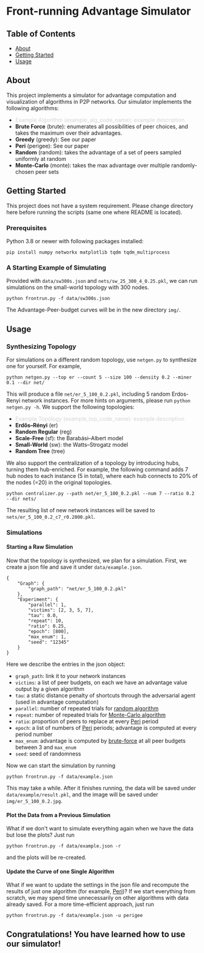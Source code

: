 # Front-running Advantage Simulator

## Table of Contents

- [About](#about)
- [Getting Started](#getting_started)
- [Usage](#usage)

## About <a id="about"></a>

This project implements a simulator for advantage computation and visualization of algorithms in P2P networks. Our simulator implements the following algorithms:
* <span style="color:lightgray">Example Algorithm (example_alg_code_name): example description</span>
* <a id="brute"></a>**Brute Force** (brute): enumerates all possibilities of peer choices, and takes the maximum over their advantages. 
* **Greedy** (greedy): See our paper 
* <a id="peri"></a>**Peri** (perigee): See our paper
* <a id="random"></a>**Random** (random): takes the advantage of a set of peers sampled uniformly at random
* <a id="monte"></a>**Monte-Carlo** (monte): takes the max advantage over multiple randomly-chosen peer sets

## Getting Started <a id = "getting_started"></a>

This project does not have a system requirement. Please change directory here before running the scripts (same one where README is located).  

### Prerequisites

Python 3.8 or newer with following packages installed:
```
pip install numpy networkx matplotlib tqdm tqdm_multiprocess
```

### A Starting Example of Simulating <a id="starting-example"></a>

Provided with `data/sw300s.json` and `nets/sw_25_300_4_0.25.pkl`, we can run simulations on the small-world topology with 300 nodes. 
```
python frontrun.py -f data/sw300s.json
```

The Advantage-Peer-budget curves will be in the new directory `img/`. 

## Usage <a id="usage"></a>

### Synthesizing Topology
For simulations on a different random topology, use `netgen.py` to synthesize one for yourself. For example, 
```
python netgen.py --top er --count 5 --size 100 --density 0.2 --miner 0.1 --dir net/
```
This will produce a file `net/er_5_100_0.2.pkl`, including 5 random Erdos-Renyi network instances. For more hints on arguments, please run `python netgen.py -h`. We support the following topologies:
* <span style="color:lightgray">Example Topology (example_top_code_name): example description</span>
* **Erdős–Rényi** (er)
* **Random Regular** (reg)
* **Scale-Free** (sf): the Barabási–Albert model
* **Small-World** (sw): the Watts–Strogatz model
* **Random Tree** (tree)

We also support the centralization of a topology by introducing hubs, turning them hub-enriched. For example, the following command adds 7 hub nodes to each instance (5 in total), where each hub connects to 20\% of the nodes (=20) in the original topologies. 
```
python centralizer.py --path net/er_5_100_0.2.pkl --num 7 --ratio 0.2 --dir nets/
```
The resulting list of new network instances will be saved to `nets/er_5_100_0.2_c7_r0.2000.pkl`.

### Simulations
#### Starting a Raw Simulation
Now that the topology is synthesized, we plan for a simulation. First, we create a json file and save it under `data/example.json`.
```
{
    "Graph": {
        "graph_path": "net/er_5_100_0.2.pkl"
    },
    "Experiment": {
        "parallel": 1,
        "victims": [2, 3, 5, 7],
        "tau": 0.0,
        "repeat": 10,
        "ratio": 0.25,
        "epoch": [800],
        "max_enum": 1,
        "seed": "12345"
    }
}
```

Here we describe the entries in the json object:
* `graph_path`: link it to your network instances
* `victims`: a list of peer budgets, on each we have an advantage value output by a given algorithm
* `tau`: a static distance penalty of shortcuts through the adversarial agent (used in advantage computation)
* `parallel`: number of repeated trials for [random algorithm](#random)
* `repeat`: number of repeated trials for [Monte-Carlo algorithm](#monte)
* `ratio`: proportion of peers to replace at every [Peri](#peri) period
* `epoch`: a list of numbers of [Peri](#peri) periods; advantage is computed at every period number 
* `max_enum`: advantage is computed by [brute-force](#brute) at all peer budgets between 3 and `max_enum` 
* `seed`: seed of randomness

Now we can start the simulation by running 
```
python frontrun.py -f data/example.json
```
This may take a while. After it finishes running, the data will be saved under `data/example/result.pkl`, and the image will be saved under `img/er_5_100_0.2.jpg`. 

#### Plot the Data from a Previous Simulation
What if we don't want to simulate everything again when we have the data but lose the plots? Just run 
```
python frontrun.py -f data/example.json -r
```
and the plots will be re-created. 

#### Update the Curve of one Single Algorithm
What if we want to update the settings in the json file and recompute the results of just one algorithm (for example, [Peri](#peri))? If we start everything from scratch, we may spend time unnecessarily on other algorithms with data already saved. For a more time-efficient approach, just run 
```
python frontrun.py -f data/example.json -u perigee
```


## Congratulations! You have learned how to use our simulator!